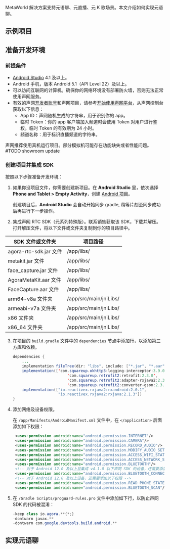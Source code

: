 MetaWorld 解决方案支持元语聊、元直播、元 K 歌场景。本文介绍如何实现元语聊。

## 示例项目

## 准备开发环境

### 前提条件

- [Android Studio](https://developer.android.com/studio/) 4.1 及以上。
- Android 手机，版本 Android 5.1（API Level 22）及以上。
- 可以访问互联网的计算机。确保你的网络环境没有部署防火墙，否则无法正常使用声网服务。
- 有效的声网[开发者账号](https://docs.agora.io/cn/Agora%20Platform/sign_in_and_sign_up)和声网项目，请参考[开始使用声网平台](https://docs.agora.io/cn/Agora%20Platform/get_appid_token?platform=All%20Platforms)，从声网控制台获取以下信息：
  - App ID：声网随机生成的字符串，用于识别你的 app。
  - 临时 Token：你的 app 客户端加入频道时会使用 Token 对用户进行鉴权。临时 Token 的有效期为 24 小时。
  - 频道名称：用于标识直播频道的字符串。

<div class="alert note">声网推荐使用真机运行项目。部分模拟机可能存在功能缺失或者性能问题。</div> #TODO showroom update

### 创建项目并集成 SDK

按照以下步骤准备开发环境：

1. 如果你没项目文件，你需要创建新项目。在 **Android Studio** 里，依次选择 **Phone and Tablet > Empty Activity**，创建 [Android 项目](https://developer.android.com/studio/projects/create-project)。

   <div class="alert note">创建项目后，<b>Android Studio</b> 会自动开始同步 gradle, 稍等片刻至同步成功后再进行下一步操作。</div>

2. 集成声网 RTC SDK（元系列特殊版）。联系销售获取该 SDK，下载并解压。打开解压文件，将以下文件或文件夹复制到你的项目路径中。

|  SDK 文件或文件夹      |  项目路径       |
|----------|--------|
| agora-rtc-sdk.jar 文件       |/app/libs/         |
| metakit.jar 文件       | /app/libs/        |
| face_capture.jar 文件       | /app/libs/        |
| AgoraMetaKit.aar 文件       | /app/libs/        |
| FaceCapture.aar 文件       | /app/libs/        |
| arm64-v8a 文件夹       | /app/src/main/jniLibs/        |
| armeabi-v7a 文件夹       | /app/src/main/jniLibs/        |
| x86 文件夹       | /app/src/main/jniLibs/        |
| x86_64 文件夹               | /app/src/main/jniLibs/                   |

3. 在项目的 `build.gradle` 文件中的 `dependencies` 节点中添加行，以添加第三方库和依赖。

    ```java
    dependencies {
        ...
        implementation fileTree(dir: "libs", include: ["*.jar", "*.aar"])
        implementation(['com.squareup.okhttp3:logging-interceptor:3.9.0',
                            'com.squareup.retrofit2:retrofit:2.3.0',
                            'com.squareup.retrofit2:adapter-rxjava2:2.3.0',
                            'com.squareup.retrofit2:converter-gson:2.3.0'])
        implementation(["io.reactivex.rxjava2:rxandroid:2.0.1",
                        "io.reactivex.rxjava2:rxjava:2.1.3"])
    }
    ```

4. 添加网络及设备权限。

   在 `/app/Manifests/AndroidManifest.xml` 文件中，在 `</application>` 后面添加如下权限：

   ```xml
    <uses-permission android:name="android.permission.INTERNET"/>
    <uses-permission android:name="android.permission.CAMERA"/>
    <uses-permission android:name="android.permission.RECORD_AUDIO"/>
    <uses-permission android:name="android.permission.MODIFY_AUDIO_SETTINGS"/>
    <uses-permission android:name="android.permission.ACCESS_WIFI_STATE"/>
    <uses-permission android:name="android.permission.ACCESS_NETWORK_STATE"/>
    <uses-permission android:name="android.permission.BLUETOOTH"/>
    <!-- 对于 Android 12.0 及以上且集成 v4.1.0 以下声网 SDK 的设备，还需要添加以下权限 -->
    <uses-permission android:name="android.permission.BLUETOOTH_CONNECT"/>
    <!-- 对于 Android 12.0 及以上设备，还需要添加以下权限 -->
    <uses-permission android:name="android.permission.READ_PHONE_STATE"/>
    <uses-permission android:name="android.permission.BLUETOOTH_SCAN"/>
   ```

5. 在 `/Gradle Scripts/proguard-rules.pro` 文件中添加如下行，以防止声网 SDK 的代码被混淆：

   ```java
   -keep class io.agora.**{*;}
   -dontwarn javax.**
   -dontwarn com.google.devtools.build.android.**
   ```

## 实现元语聊



